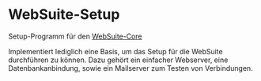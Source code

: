 # WebSuite-Setup

Setup-Programm für den [WebSuite-Core](https://github.com/NodeLabIT/WebSuite-Core)

Implementiert lediglich eine Basis, um das Setup für die WebSuite durchführen zu können. Dazu gehört ein einfacher Webserver, eine Datenbankanbindung, sowie ein Mailserver zum Testen von Verbindungen.